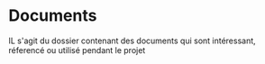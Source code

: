# Documents 
IL s'agit du dossier contenant des documents qui sont intéressant, réferencé ou utilisé pendant le projet 
